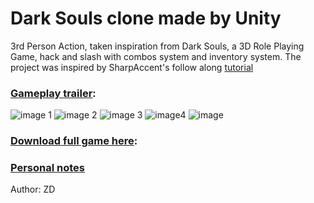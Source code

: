 # Dark Souls clone made by Unity
3rd Person Action, taken inspiration from Dark Souls, a 3D Role Playing Game, hack and slash with combos system and inventory system. The project was inspired by SharpAccent's follow along [tutorial](https://sharpaccent.com/?c=course&id=13)
### [Gameplay trailer](https://drive.google.com/file/d/1H3FoEYLTuuca4tfXbIZ9K52H4KGMYET3/view):

![image 1](https://user-images.githubusercontent.com/50768929/110781674-c82d8b80-8298-11eb-8f2f-c7e68a5bbb71.png)
![image 2](https://user-images.githubusercontent.com/50768929/110781926-0f1b8100-8299-11eb-9b85-499386cbf322.png)
![image 3](https://user-images.githubusercontent.com/50768929/110782216-720d1800-8299-11eb-8149-bd1e4babd090.png)
![image4](https://user-images.githubusercontent.com/50768929/110782360-a08af300-8299-11eb-9760-8b77820845d1.png)
![image](https://user-images.githubusercontent.com/50768929/110782425-b13b6900-8299-11eb-8d8d-0fbd0cc77caf.png)

### [Download full game here](https://drive.google.com/open?id=1P_eaV7EWGv8VVPE_yr5Lg29kNWGhKpJB):
### [Personal notes](https://drive.google.com/open?id=1FifRlomKLDadBXOgOxrlN_eurzGGI6NF)


Author: ZD
